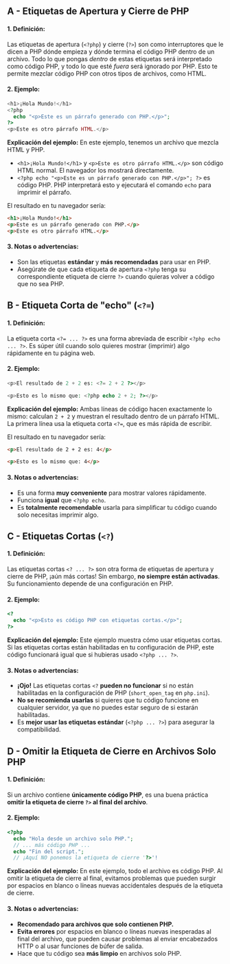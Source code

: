 ## A - Etiquetas de Apertura y Cierre de PHP

#### 1. **Definición:**

Las etiquetas de apertura (`<?php`) y cierre (`?>`) son como interruptores que le dicen a PHP dónde empieza y dónde termina el código PHP dentro de un archivo. Todo lo que pongas _dentro_ de estas etiquetas será interpretado como código PHP, y todo lo que esté _fuera_ será ignorado por PHP. Esto te permite mezclar código PHP con otros tipos de archivos, como HTML.

#### 2. **Ejemplo:**

```php
<h1>¡Hola Mundo!</h1>
<?php
  echo "<p>Este es un párrafo generado con PHP.</p>";
?>
<p>Este es otro párrafo HTML.</p>
```

**Explicación del ejemplo:**
En este ejemplo, tenemos un archivo que mezcla HTML y PHP.

- `<h1>¡Hola Mundo!</h1>` y `<p>Este es otro párrafo HTML.</p>` son código HTML normal. El navegador los mostrará directamente.
- `<?php echo "<p>Este es un párrafo generado con PHP.</p>"; ?>` es código PHP. PHP interpretará esto y ejecutará el comando `echo` para imprimir el párrafo.

El resultado en tu navegador sería:

```html
<h1>¡Hola Mundo!</h1>
<p>Este es un párrafo generado con PHP.</p>
<p>Este es otro párrafo HTML.</p>
```

#### 3. **Notas o advertencias:**

- Son las etiquetas **estándar** y **más recomendadas** para usar en PHP.
- Asegúrate de que cada etiqueta de apertura `<?php` tenga su correspondiente etiqueta de cierre `?>` cuando quieras volver a código que no sea PHP.

## B - Etiqueta Corta de "echo" (`<?=`)

#### 1. **Definición:**

La etiqueta corta `<?= ... ?>` es una forma abreviada de escribir `<?php echo ... ?>`. Es súper útil cuando solo quieres mostrar (imprimir) algo rápidamente en tu página web.

#### 2. **Ejemplo:**

```php
<p>El resultado de 2 + 2 es: <?= 2 + 2 ?></p>

<p>Esto es lo mismo que: <?php echo 2 + 2; ?></p>
```

**Explicación del ejemplo:**
Ambas líneas de código hacen exactamente lo mismo: calculan `2 + 2` y muestran el resultado dentro de un párrafo HTML. La primera línea usa la etiqueta corta `<?=`, que es más rápida de escribir.

El resultado en tu navegador sería:

```html
<p>El resultado de 2 + 2 es: 4</p>

<p>Esto es lo mismo que: 4</p>
```

#### 3. **Notas o advertencias:**

- Es una forma **muy conveniente** para mostrar valores rápidamente.
- Funciona **igual** que `<?php echo`.
- Es **totalmente recomendable** usarla para simplificar tu código cuando solo necesitas imprimir algo.

## C - Etiquetas Cortas (`<?`)

#### 1. **Definición:**

Las etiquetas cortas `<? ... ?>` son otra forma de etiquetas de apertura y cierre de PHP, ¡aún más cortas! Sin embargo, **no siempre están activadas**. Su funcionamiento depende de una configuración en PHP.

#### 2. **Ejemplo:**

```php
<?
  echo "<p>Esto es código PHP con etiquetas cortas.</p>";
?>
```

**Explicación del ejemplo:**
Este ejemplo muestra cómo usar etiquetas cortas. Si las etiquetas cortas están habilitadas en tu configuración de PHP, este código funcionará igual que si hubieras usado `<?php ... ?>`.

#### 3. **Notas o advertencias:**

- **¡Ojo!** Las etiquetas cortas `<?` **pueden no funcionar** si no están habilitadas en la configuración de PHP (`short_open_tag` en `php.ini`).
- **No se recomienda usarlas** si quieres que tu código funcione en cualquier servidor, ya que no puedes estar seguro de si estarán habilitadas.
- Es **mejor usar las etiquetas estándar** (`<?php ... ?>`) para asegurar la compatibilidad.

## D - Omitir la Etiqueta de Cierre en Archivos Solo PHP

#### 1. **Definición:**

Si un archivo contiene **únicamente código PHP**, es una buena práctica **omitir la etiqueta de cierre `?>` al final del archivo**.

#### 2. **Ejemplo:**

```php
<?php
  echo "Hola desde un archivo solo PHP.";
  // ... más código PHP ...
  echo "Fin del script.";
  // ¡Aquí NO ponemos la etiqueta de cierre '?>'!
```

**Explicación del ejemplo:**
En este ejemplo, todo el archivo es código PHP. Al omitir la etiqueta de cierre al final, evitamos problemas que pueden surgir por espacios en blanco o líneas nuevas accidentales después de la etiqueta de cierre.

#### 3. **Notas o advertencias:**

- **Recomendado para archivos que solo contienen PHP.**
- **Evita errores** por espacios en blanco o líneas nuevas inesperadas al final del archivo, que pueden causar problemas al enviar encabezados HTTP o al usar funciones de búfer de salida.
- Hace que tu código sea **más limpio** en archivos solo PHP.
